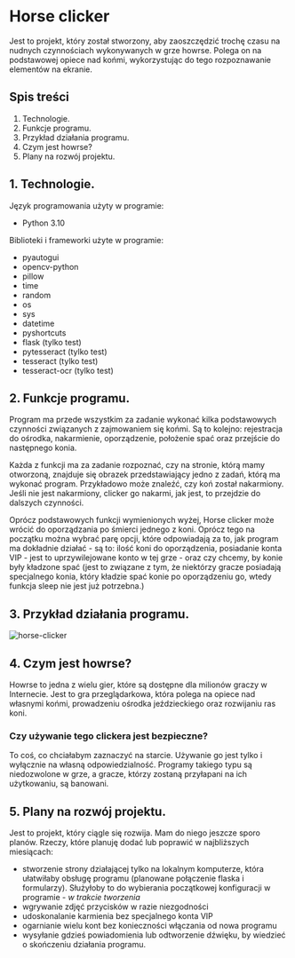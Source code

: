 # Horse clicker
Jest to projekt, który został stworzony, aby zaoszczędzić trochę czasu na nudnych czynnościach wykonywanych w grze howrse. Polega on na podstawowej opiece nad końmi, wykorzystując do tego rozpoznawanie elementów na ekranie.

## Spis treści
1. Technologie.
2. Funkcje programu.
3. Przykład działania programu.
4. Czym jest howrse?
5. Plany na rozwój projektu.

## 1. Technologie.
Język programowania użyty w programie:
 - Python 3.10
 
Biblioteki i frameworki użyte w programie:
 - pyautogui
 - opencv-python
 - pillow
 - time
 - random
 - os
 - sys
 - datetime
 - pyshortcuts
 - flask (tylko test)
 - pytesseract (tylko test)
 - tesseract (tylko test)
 - tesseract-ocr (tylko test)
 
 
 ## 2. Funkcje programu.
 Program ma przede wszystkim za zadanie wykonać kilka podstawowych czynności związanych z zajmowaniem się końmi.
 Są to kolejno: rejestracja do ośrodka, nakarmienie, oporządzenie, położenie spać oraz przejście do następnego konia.
 
 Każda z funkcji ma za zadanie rozpoznać, czy na stronie, którą mamy otworzoną, znajduje się obrazek przedstawiający jedno z zadań, którą ma wykonać program. Przykładowo może znaleźć, czy koń został nakarmiony. Jeśli nie jest nakarmiony, clicker go nakarmi, jak jest, to przejdzie do dalszych czynności.
 
 Oprócz podstawowych funkcji wymienionych wyżej, Horse clicker może wrócić do oporządzania po śmierci jednego z koni. Oprócz tego na początku można wybrać parę opcji, które odpowiadają za to, jak program ma dokładnie działać - są to: ilość koni do oporządzenia, posiadanie konta VIP - jest to uprzywilejowane konto w tej grze - oraz czy chcemy, by konie były kładzone spać (jest to związane z tym, że niektórzy gracze posiadają specjalnego konia, który kładzie spać konie po oporządzeniu go, wtedy funkcja sleep nie jest już potrzebna.)
 
 ## 3. Przykład działania programu.
 ![horse-clicker](https://github.com/Halcik/Horse-clicker/assets/45713520/57793092-19f2-4d60-9e52-303ff0fb7a55)

 
 ## 4. Czym jest howrse?
 Howrse to jedna z wielu gier, które są dostępne dla milionów graczy w Internecie. Jest to gra przeglądarkowa, która polega na opiece nad własnymi końmi, prowadzeniu ośrodka jeździeckiego oraz rozwijaniu ras koni.
 ### Czy używanie tego clickera jest bezpieczne?
 To coś, co chciałabym zaznaczyć na starcie. Używanie go jest tylko i wyłącznie na własną odpowiedzialność. Programy takiego typu są niedozwolone w grze, a gracze, którzy zostaną przyłapani na ich użytkowaniu, są banowani.
 
 ## 5. Plany na rozwój projektu.
 Jest to projekt, który ciągle się rozwija. Mam do niego jeszcze sporo planów.
 Rzeczy, które planuję dodać lub poprawić w najbliższych miesiącach:
   - stworzenie strony działającej tylko na lokalnym komputerze, która ułatwiłaby obsługę programu (planowane połączenie flaska i formularzy). Służyłoby to do wybierania początkowej konfiguracji w programie - *w trakcie tworzenia*
  - wgrywanie zdjęć przycisków w razie niezgodności
  - udoskonalanie karmienia bez specjalnego konta VIP
  - ogarnianie wielu kont bez konieczności włączania od nowa programu
  - wysyłanie gdzieś powiadomienia lub odtworzenie dźwięku, by wiedzieć o skończeniu działania programu.
 
 
